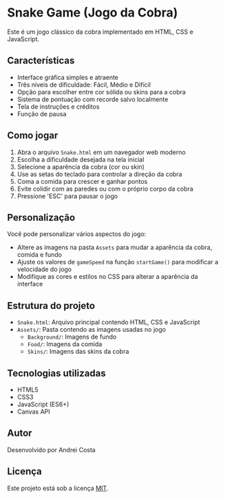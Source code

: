 # Snake Game (Jogo da Cobra)

Este é um jogo clássico da cobra implementado em HTML, CSS e JavaScript.

## Características

- Interface gráfica simples e atraente
- Três níveis de dificuldade: Fácil, Médio e Difícil
- Opção para escolher entre cor sólida ou skins para a cobra
- Sistema de pontuação com recorde salvo localmente
- Tela de instruções e créditos
- Função de pausa

## Como jogar

1. Abra o arquivo `Snake.html` em um navegador web moderno
2. Escolha a dificuldade desejada na tela inicial
3. Selecione a aparência da cobra (cor ou skin)
4. Use as setas do teclado para controlar a direção da cobra
5. Coma a comida para crescer e ganhar pontos
6. Evite colidir com as paredes ou com o próprio corpo da cobra
7. Pressione 'ESC' para pausar o jogo

## Personalização

Você pode personalizar vários aspectos do jogo:

- Altere as imagens na pasta `Assets` para mudar a aparência da cobra, comida e fundo
- Ajuste os valores de `gameSpeed` na função `startGame()` para modificar a velocidade do jogo
- Modifique as cores e estilos no CSS para alterar a aparência da interface

## Estrutura do projeto

- `Snake.html`: Arquivo principal contendo HTML, CSS e JavaScript
- `Assets/`: Pasta contendo as imagens usadas no jogo
  - `Background/`: Imagens de fundo
  - `Food/`: Imagens da comida
  - `Skins/`: Imagens das skins da cobra

## Tecnologias utilizadas

- HTML5
- CSS3
- JavaScript (ES6+)
- Canvas API

## Autor

Desenvolvido por Andrei Costa

## Licença

Este projeto está sob a licença [MIT](https://opensource.org/licenses/MIT).